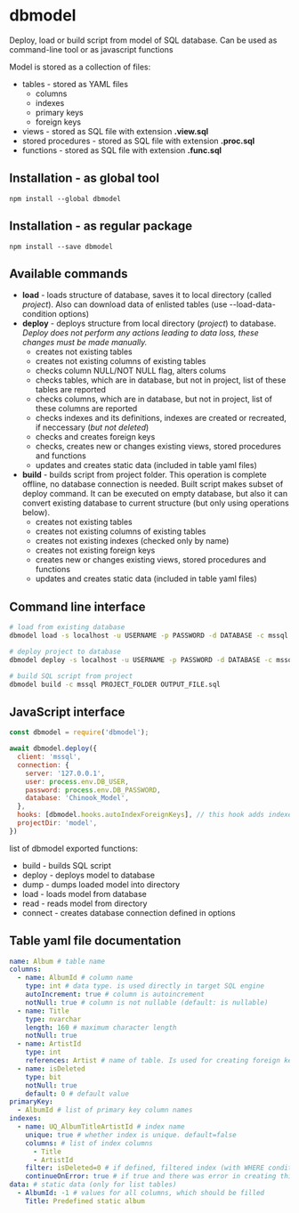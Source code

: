 # dbmodel
Deploy, load or build script from model of SQL database. Can be used as command-line tool or as javascript functions

Model is stored as a collection of files:
* tables - stored as YAML files
  * columns
  * indexes
  * primary keys
  * foreign keys
* views - stored as SQL file with extension **.view.sql**
* stored procedures - stored as SQL file with extension **.proc.sql**
* functions - stored as SQL file with extension **.func.sql**

## Installation - as global tool

    npm install --global dbmodel

## Installation - as regular package

    npm install --save dbmodel

## Available commands
* **load** - loads structure of database, saves it to local directory (called *project*). Also can download data of enlisted tables (use --load-data-condition options)
* **deploy** - deploys structure from local directory (*project*) to database. *Deploy does not perform any actions leading to data loss, these changes must be made manually.*
  * creates not existing tables
  * creates not existing columns of existing tables
  * checks column NULL/NOT NULL flag, alters colums
  * checks tables, which are in database, but not in project, list of these tables are reported
  * checks columns, which are in database, but not in project, list of these columns are reported
  * checks indexes and its definitions, indexes are created or recreated, if neccessary (*but not deleted*)
  * checks and creates foreign keys
  * checks, creates new or changes existing views, stored procedures and functions
  * updates and creates static data (included in table yaml files)
* **build** - builds script from project folder. This operation is complete offline, no database connection is needed. Built script makes subset of deploy command. It can be executed on empty database, but also it can convert existing database to current structure (but only using operations below).
  * creates not existing tables
  * creates not existing columns of existing tables
  * creates not existing indexes (checked only by name)
  * creates not existing foreign keys
  * creates new or changes existing views, stored procedures and functions
  * updates and creates static data (included in table yaml files)

## Command line interface

```sh
# load from existing database
dbmodel load -s localhost -u USERNAME -p PASSWORD -d DATABASE -c mssql OUTPUT_FOLDER

# deploy project to database
dbmodel deploy -s localhost -u USERNAME -p PASSWORD -d DATABASE -c mssql PROJECT_FOLDER

# build SQL script from project
dbmodel build -c mssql PROJECT_FOLDER OUTPUT_FILE.sql
```

## JavaScript interface

```javascript
const dbmodel = require('dbmodel');

await dbmodel.deploy({
  client: 'mssql',
  connection: {
    server: '127.0.0.1',
    user: process.env.DB_USER,
    password: process.env.DB_PASSWORD,
    database: 'Chinook_Model',
  },
  hooks: [dbmodel.hooks.autoIndexForeignKeys], // this hook adds indexes to all foreign keys
  projectDir: 'model',
})
```

list of dbmodel exported functions:
* build - builds SQL script
* deploy - deploys model to database 
* dump - dumps loaded model into directory
* load - loads model from database
* read - reads model from directory
* connect - creates database connection defined in options

## Table yaml file documentation

```yaml
name: Album # table name
columns:
  - name: AlbumId # column name
    type: int # data type. is used directly in target SQL engine 
    autoIncrement: true # column is autoincrement
    notNull: true # column is not nullable (default: is nullable)
  - name: Title
    type: nvarchar
    length: 160 # maximum character length
    notNull: true
  - name: ArtistId
    type: int
    references: Artist # name of table. Is used for creating foreign key
  - name: isDeleted
    type: bit
    notNull: true
    default: 0 # default value
primaryKey:
  - AlbumId # list of primary key column names
indexes:
  - name: UQ_AlbumTitleArtistId # index name
    unique: true # whether index is unique. default=false
    columns: # list of index columns
      - Title
      - ArtistId
    filter: isDeleted=0 # if defined, filtered index (with WHERE condition) is created
    continueOnError: true # if true and there was error in creating this index, continue (suitable for lately added unique indexes)
data: # static data (only for list tables)
  - AlbumId: -1 # values for all columns, which should be filled
    Title: Predefined static album
```
